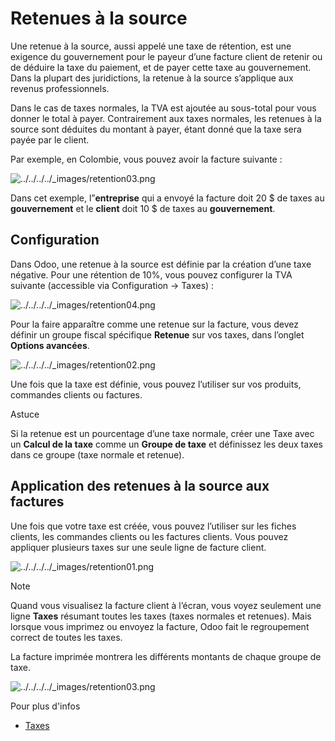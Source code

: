 # Retenues à la source

Une retenue à la source, aussi appelé une taxe de rétention, est une exigence
du gouvernement pour le payeur d’une facture client de retenir ou de déduire
la taxe du paiement, et de payer cette taxe au gouvernement. Dans la plupart
des juridictions, la retenue à la source s’applique aux revenus
professionnels.

Dans le cas de taxes normales, la TVA est ajoutée au sous-total pour vous
donner le total à payer. Contrairement aux taxes normales, les retenues à la
source sont déduites du montant à payer, étant donné que la taxe sera payée
par le client.

Par exemple, en Colombie, vous pouvez avoir la facture suivante :

![../../../../_images/retention03.png](../../../../_images/retention03.png)

Dans cet exemple, l”**entreprise** qui a envoyé la facture doit 20 $ de taxes
au **gouvernement** et le **client** doit 10 $ de taxes au **gouvernement**.

## Configuration

Dans Odoo, une retenue à la source est définie par la création d’une taxe
négative. Pour une rétention de 10%, vous pouvez configurer la TVA suivante
(accessible via Configuration -> Taxes) :

![../../../../_images/retention04.png](../../../../_images/retention04.png)

Pour la faire apparaître comme une retenue sur la facture, vous devez définir
un groupe fiscal spécifique **Retenue** sur vos taxes, dans l’onglet **Options
avancées**.

![../../../../_images/retention02.png](../../../../_images/retention02.png)

Une fois que la taxe est définie, vous pouvez l’utiliser sur vos produits,
commandes clients ou factures.

Astuce

Si la retenue est un pourcentage d’une taxe normale, créer une Taxe avec un
**Calcul de la taxe** comme un **Groupe de taxe** et définissez les deux taxes
dans ce groupe (taxe normale et retenue).

## Application des retenues à la source aux factures

Une fois que votre taxe est créée, vous pouvez l’utiliser sur les fiches
clients, les commandes clients ou les factures clients. Vous pouvez appliquer
plusieurs taxes sur une seule ligne de facture client.

![../../../../_images/retention01.png](../../../../_images/retention01.png)

Note

Quand vous visualisez la facture client à l’écran, vous voyez seulement une
ligne **Taxes** résumant toutes les taxes (taxes normales et retenues). Mais
lorsque vous imprimez ou envoyez la facture, Odoo fait le regroupement correct
de toutes les taxes.

La facture imprimée montrera les différents montants de chaque groupe de taxe.

![../../../../_images/retention03.png](../../../../_images/retention03.png)

Pour plus d'infos

  * [Taxes](../taxes.html)

